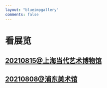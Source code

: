 ```yaml
---
layout: "blueimpgallery"
comments: false
---
```


# 看展览

## [20210815@上海当代艺术博物馆](./20210815@上海当代艺术博物馆)

## [20210808@浦东美术馆](./20210808@浦东美术馆)

